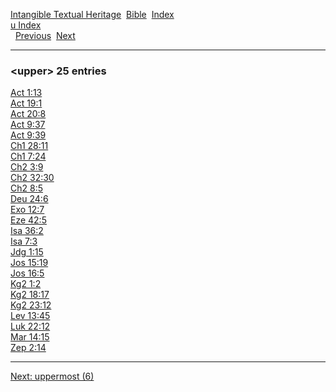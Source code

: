 [Intangible Textual Heritage](../../index)  [Bible](../index) 
[Index](index)   
[u Index](_u_)  
  [Previous](c12001)  [Next](c12003) 

------------------------------------------------------------------------

### &lt;upper&gt; 25 entries

[Act 1:13](../kjv/act001.htm#013)  
[Act 19:1](../kjv/act019.htm#001)  
[Act 20:8](../kjv/act020.htm#008)  
[Act 9:37](../kjv/act009.htm#037)  
[Act 9:39](../kjv/act009.htm#039)  
[Ch1 28:11](../kjv/ch1028.htm#011)  
[Ch1 7:24](../kjv/ch1007.htm#024)  
[Ch2 3:9](../kjv/ch2003.htm#009)  
[Ch2 32:30](../kjv/ch2032.htm#030)  
[Ch2 8:5](../kjv/ch2008.htm#005)  
[Deu 24:6](../kjv/deu024.htm#006)  
[Exo 12:7](../kjv/exo012.htm#007)  
[Eze 42:5](../kjv/eze042.htm#005)  
[Isa 36:2](../kjv/isa036.htm#002)  
[Isa 7:3](../kjv/isa007.htm#003)  
[Jdg 1:15](../kjv/jdg001.htm#015)  
[Jos 15:19](../kjv/jos015.htm#019)  
[Jos 16:5](../kjv/jos016.htm#005)  
[Kg2 1:2](../kjv/kg2001.htm#002)  
[Kg2 18:17](../kjv/kg2018.htm#017)  
[Kg2 23:12](../kjv/kg2023.htm#012)  
[Lev 13:45](../kjv/lev013.htm#045)  
[Luk 22:12](../kjv/luk022.htm#012)  
[Mar 14:15](../kjv/mar014.htm#015)  
[Zep 2:14](../kjv/zep002.htm#014)  

------------------------------------------------------------------------

[Next: uppermost (6)](c12003)
